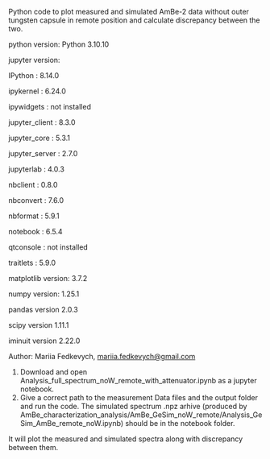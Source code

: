 Python code to plot measured and simulated AmBe-2 data without outer tungsten capsule in remote position and calculate discrepancy between the two.

python version: Python 3.10.10

jupyter version:

  IPython          : 8.14.0
  
  ipykernel        : 6.24.0
  
  ipywidgets       : not installed
  
  jupyter_client   : 8.3.0
  
  jupyter_core     : 5.3.1
  
  jupyter_server   : 2.7.0
  
  jupyterlab       : 4.0.3
  
  nbclient         : 0.8.0
  
  nbconvert        : 7.6.0
  
  nbformat         : 5.9.1
  
  notebook         : 6.5.4
  
  qtconsole        : not installed
  
  traitlets        : 5.9.0
  
  matplotlib version: 3.7.2
  
  numpy version: 1.25.1
  
  pandas version 2.0.3
  
  scipy version 1.11.1
  
  iminuit version 2.22.0

Author: Mariia Fedkevych, mariia.fedkevych@gmail.com

1. Download and open Analysis_full_spectrum_noW_remote_with_attenuator.ipynb as a jupyter notebook.
2. Give a correct path to the measurement Data files and the output folder and run the code. The simulated spectrum .npz arhive (produced by AmBe_characterization_analysis/AmBe_GeSim_noW_remote/Analysis_GeSim_AmBe_remote_noW.ipynb) should be in the notebook folder.

It will plot the measured and simulated spectra along with discrepancy between them.

